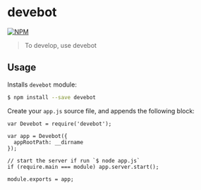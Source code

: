 # devebot

[![NPM](https://nodei.co/npm/devebot.png?downloads=true&downloadRank=true&stars=true)](https://nodei.co/npm/devebot/)

> To develop, use devebot

## Usage

Installs `devebot` module:

```bash
$ npm install --save devebot
```

Create your `app.js` source file, and appends the following block:

```
var Devebot = require('devebot');

var app = Devebot({
  appRootPath: __dirname
});

// start the server if run `$ node app.js`
if (require.main === module) app.server.start();

module.exports = app;
```
